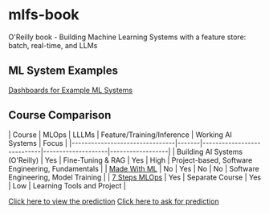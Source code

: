 # mlfs-book
O'Reilly book - Building Machine Learning Systems with a feature store: batch, real-time, and LLMs


## ML System Examples


[Dashboards for Example ML Systems](https://featurestorebook.github.io/mlfs-book/)

## Course Comparison

| Course                         | MLOps | LLLMs             | Feature/Training/Inference | Working AI Systems | Focus |
|--------------------------------|-------|----------------------------|--------------------|------------------|
| Building AI Systems (O'Reilly) | Yes   | Fine-Tuning & RAG | Yes                        | High               | Project-based, Software Engineering, Fundamentals    |
| [Made With ML](https://madewithml.com/)                   | No          | Yes   | No                         | No                 | Software Engineering, Model Training   |
| [7 Steps MLOps](https://www.pauliusztin.me/courses/the-full-stack-7-steps-mlops-framework)            | Yes   | Separate Course    | Yes                        | Low                | Learning Tools and Project    |


[Click here to view the prediction](https://jacopodallafior.github.io/Air_quality/air-quality/)
[Click here to ask for prediction](https://000a058521c4f78ed1.gradio.live)
